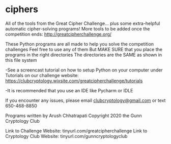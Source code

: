 # ciphers
All of the tools from the Great Cipher Challenge... plus some extra-helpful automatic cipher-solving programs!
More tools to be added once the competition ends: http://greatcipherchallenge.org/


These Python programs are all made to help you solve the competition challenges
Feel free to use any of them
But MAKE SURE that you place the programs in the right directories
The directories are the SAME as shown in this file system

-See a screencast tutorial on how to setup Python on your computer under Tutorials
on our challenge website: https://clubcryptology.wixsite.com/greatcipherchallenge/tutorials

-It is recommended that you use an IDE like Pycharm or IDLE

If you encounter any issues, please email clubcryptology@gmail.com or text
650-468-8850

Programs written by Arush Chhatrapati
Copyright 2020 the Gunn Cryptology Club

Link to Challenge Website: tinyurl.com/greatcipherchallenge
Link to Cryptology Club Website: tinyurl.com/gunncryptologyclub












